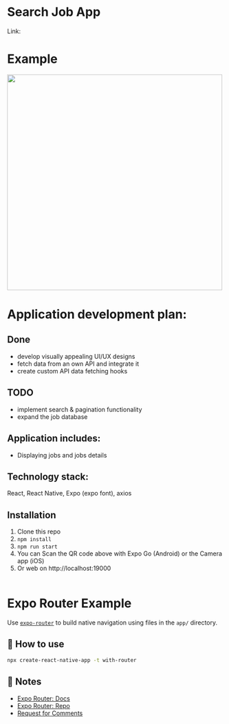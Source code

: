 # Search Job App

Link:

# Example

<img src="https://github.com/VladimirSolo/Job_Search/tree/main/example/example.PNG" width="500">

# Application development plan:

## Done

- develop visually appealing UI/UX designs
- fetch data from an own API and integrate it
- create custom API data fetching hooks

## TODO

- implement search & pagination functionality
- expand the job database

## Application includes:

<ul>
<li>Displaying jobs and jobs details<br>
</ul>

## Technology stack:

React, React Native, Expo (expo font), axios <br>

## Installation

1. Clone this repo
2. `npm install`
3. `npm run start`
4. You can Scan the QR code above with Expo Go (Android) or the Camera app (iOS)
5. Or web on http://localhost:19000
   <br><br>

# Expo Router Example

Use [`expo-router`](https://expo.github.io/router) to build native navigation using files in the `app/` directory.

## 🚀 How to use

```sh
npx create-react-native-app -t with-router
```

## 📝 Notes

- [Expo Router: Docs](https://expo.github.io/router)
- [Expo Router: Repo](https://github.com/expo/router)
- [Request for Comments](https://github.com/expo/router/discussions/1)
